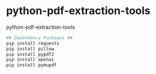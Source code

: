 # python-pdf-extraction-tools
python-pdf-extraction-tools


```zsh
## Dependency Packages ##
pip install requests
pip install pillow
pip install pypdf2
pip install openai
pip install pymupdf

```